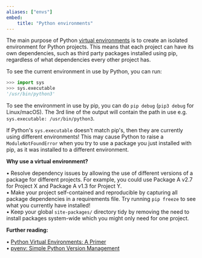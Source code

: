 ```yaml
---
aliases: ["envs"]
embed:
    title: "Python environments"
---
```

The main purpose of Python [virtual environments](https://docs.Python.org/3/library/venv.html#venv-def) is to create an isolated environment for Python projects. This means that each project can have its own dependencies, such as third party packages installed using pip, regardless of what dependencies every other project has.

To see the current environment in use by Python, you can run:
```py
>>> import sys
>>> sys.executable
'/usr/bin/python3'
```

To see the environment in use by pip, you can do `pip debug` (`pip3 debug` for Linux/macOS). The 3rd line of the output will contain the path in use e.g. `sys.executable: /usr/bin/python3`.

If Python's `sys.executable` doesn't match pip's, then they are currently using different environments! This may cause Python to raise a `ModuleNotFoundError` when you try to use a package you just installed with pip, as it was installed to a different environment.

**Why use a virtual environment?**

• Resolve dependency issues by allowing the use of different versions of a package for different projects. For example, you could use Package A v2.7 for Project X and Package A v1.3 for Project Y.  
• Make your project self-contained and reproducible by capturing all package dependencies in a requirements file. Try running `pip freeze` to see what you currently have installed!  
• Keep your global `site-packages/` directory tidy by removing the need to install packages system-wide which you might only need for one project.


**Further reading:**

• [Python Virtual Environments: A Primer](https://realpython.com/python-virtual-environments-a-primer)  
• [pyenv: Simple Python Version Management](https://github.com/pyenv/pyenv)
